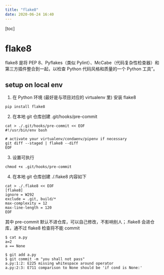 ```yaml
---
title: "flake8"
date: 2020-06-24 16:40
---
```

[toc]





# flake8

flake8 是将 PEP 8、Pyflakes（类似 Pylint）、McCabe（代码复杂性检查器）和第三方插件整合到一起，以检查 Python 代码风格和质量的一个 Python 工具”。



## setup on local env

1. 在 Python 环境 (最好是与项目对应的 virtualenv 里) 安装 flake8

```
pip install flake8
```



2. 在本地 git 仓库创建 .git/hooks/pre-commit 

```
cat > ./.git/hooks/pre-commit << EOF
#!/usr/bin/env bash

# activate your virtualenv/condaenv/pipenv if necessary
git diff --staged | flake8 --diff
EOF
```



3. 设置可执行

```
chmod +x .git/hooks/pre-commit
```




4. 在本地 git 仓库创建 ./.flake8 内容如下

```
cat > ./.flake8 << EOF
[flake8]
ignore = W292
exclude = .git, build/*
max-complexity = 12
max-line-length = 120
EOF
```

其中 pre-commit 默认不进仓库，可以自己修改，不影响别人；.flake8 会进仓库，通不过 flake8 检查将不能 commit

```
$ cat a.py
a=2
a == None

$ git add a.py
$ git commit -m "you shall not pass"
a.py:1:2: E225 missing whitespace around operator
a.py:2:3: E711 comparison to None should be 'if cond is None:'
```







